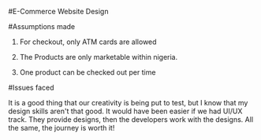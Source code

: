 #E-Commerce Website Design



#Assumptions made

1. For checkout, only ATM cards are allowed

2. The Products are only marketable within nigeria.

3. One product can be checked out per time


#Issues faced

It is a good thing that our creativity is being put to test, but I know that my design skills aren't that good. It would have been easier if we had UI/UX track. They provide designs, then the developers work with the designs. All the same, the journey is worth it!